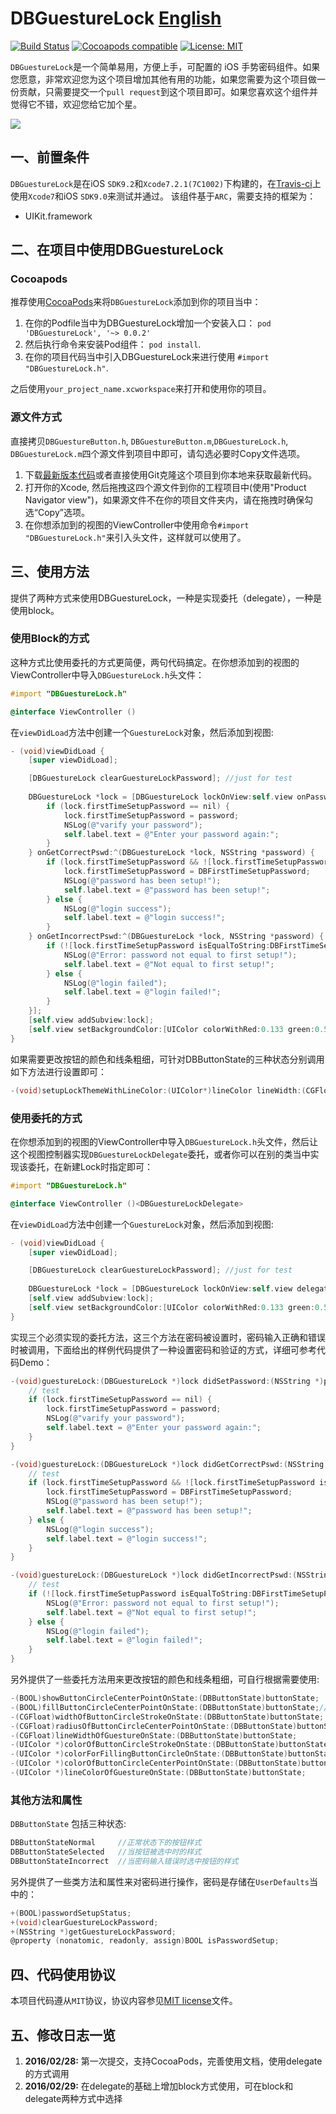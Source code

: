 # DBGuestureLock [English](https://github.com/i36lib/DBGuestureLock/blob/master/README.md)
[![Build Status](https://travis-ci.org/i36lib/DBGuestureLock.svg)](https://travis-ci.org/i36lib/DBGuestureLock)  [![Cocoapods compatible](https://img.shields.io/badge/pod-v0.0.2-blue.svg?style=flat)](https://cocoapods.org/pods/DBGuestureLock)  [![License: MIT](https://img.shields.io/badge/license-MIT-blue.svg?style=flat)](http://opensource.org/licenses/MIT)

`DBGuestureLock`是一个简单易用，方便上手，可配置的 iOS 手势密码组件。如果您愿意，非常欢迎您为这个项目增加其他有用的功能，如果您需要为这个项目做一份贡献，只需要提交一个`pull request`到这个项目即可。如果您喜欢这个组件并觉得它不错，欢迎您给它加个星。

[![](http://i36.me/images/devref/DBGuestureLock_TEST.png)](http://i36.me/images/devref/DBGuestureLock_TEST.png)

## 一、前置条件

`DBGuestureLock`是在iOS `SDK9.2`和`Xcode7.2.1(7C1002)`下构建的，在[Travis-ci](https://travis-ci.org/)上使用`Xcode7`和iOS `SDK9.0`来测试并通过。 该组件基于`ARC`，需要支持的框架为：

* UIKit.framework

## 二、在项目中使用DBGuestureLock

### Cocoapods

推荐使用[CocoaPods](http://cocoapods.org)来将`DBGuestureLock`添加到你的项目当中：

1. 在你的Podfile当中为DBGuestureLock增加一个安装入口： `pod 'DBGuestureLock', '~> 0.0.2'`
2. 然后执行命令来安装Pod组件： `pod install`.
3. 在你的项目代码当中引入DBGuestureLock来进行使用 `#import "DBGuestureLock.h"`.

之后使用`your_project_name.xcworkspace`来打开和使用你的项目。

### 源文件方式

直接拷贝`DBGuestureButton.h`, `DBGuestureButton.m`,`DBGuestureLock.h`, `DBGuestureLock.m`四个源文件到项目中即可，请勾选必要时Copy文件选项。

1. 下载[最新版本代码](https://github.com/i36lib/DBGuestureLock/archive/master.zip)或者直接使用Git克隆这个项目到你本地来获取最新代码。
2. 打开你的Xcode, 然后拖拽这四个源文件到你的工程项目中(使用"Product Navigator view")，如果源文件不在你的项目文件夹内，请在拖拽时确保勾选“Copy”选项。
3. 在你想添加到的视图的ViewController中使用命令`#import "DBGuestureLock.h"`来引入头文件，这样就可以使用了。

## 三、使用方法

提供了两种方式来使用DBGuestureLock，一种是实现委托（delegate），一种是使用block。

### 使用Block的方式

这种方式比使用委托的方式更简便，两句代码搞定。在你想添加到的视图的ViewController中导入`DBGuestureLock.h`头文件：
```objective-c
#import "DBGuestureLock.h"

@interface ViewController ()
```

在`viewDidLoad`方法中创建一个`GuestureLock`对象，然后添加到视图:
```objective-c
- (void)viewDidLoad {
    [super viewDidLoad];

    [DBGuestureLock clearGuestureLockPassword]; //just for test
    
	DBGuestureLock *lock = [DBGuestureLock lockOnView:self.view onPasswordSet:^(DBGuestureLock *lock, NSString *password) {
        if (lock.firstTimeSetupPassword == nil) {
            lock.firstTimeSetupPassword = password;
            NSLog(@"varify your password");
            self.label.text = @"Enter your password again:";
        }
    } onGetCorrectPswd:^(DBGuestureLock *lock, NSString *password) {
        if (lock.firstTimeSetupPassword && ![lock.firstTimeSetupPassword isEqualToString:DBFirstTimeSetupPassword]) {
            lock.firstTimeSetupPassword = DBFirstTimeSetupPassword;
            NSLog(@"password has been setup!");
            self.label.text = @"password has been setup!";
        } else {
            NSLog(@"login success");
            self.label.text = @"login success!";
        }
    } onGetIncorrectPswd:^(DBGuestureLock *lock, NSString *password) {
        if (![lock.firstTimeSetupPassword isEqualToString:DBFirstTimeSetupPassword]) {
            NSLog(@"Error: password not equal to first setup!");
            self.label.text = @"Not equal to first setup!";
        } else {
            NSLog(@"login failed");
            self.label.text = @"login failed!";
        }
    }];
    [self.view addSubview:lock];
    [self.view setBackgroundColor:[UIColor colorWithRed:0.133 green:0.596 blue:0.933 alpha:1.00]];
}
```

如果需要更改按钮的颜色和线条粗细，可针对DBButtonState的三种状态分别调用如下方法进行设置即可：
```objective-c
-(void)setupLockThemeWithLineColor:(UIColor*)lineColor lineWidth:(CGFloat)lineWidth  strokeColor:(UIColor*)strokeColor strokeWidth:(CGFloat)strokeWidth circleRadius:(CGFloat)circleRadius fillColor:(UIColor*)fillColor showCenterPoint:(BOOL)showCenterPoint centerPointColor:(UIColor*)centerPointColor centerPointRadius:(CGFloat)centerPointRadius fillCenterPoint:(BOOL)fillCenterPoint onState:(DBButtonState)buttonState;
```

### 使用委托的方式

在你想添加到的视图的ViewController中导入`DBGuestureLock.h`头文件，然后让这个视图控制器实现`DBGuestureLockDelegate`委托，或者你可以在别的类当中实现该委托，在新建Lock时指定即可：
```objective-c
#import "DBGuestureLock.h"

@interface ViewController ()<DBGuestureLockDelegate>
```

在`viewDidLoad`方法中创建一个`GuestureLock`对象，然后添加到视图:
```objective-c
- (void)viewDidLoad {
    [super viewDidLoad];

    [DBGuestureLock clearGuestureLockPassword]; //just for test
    
    DBGuestureLock *lock = [DBGuestureLock lockOnView:self.view delegate:self];
    [self.view addSubview:lock];
    [self.view setBackgroundColor:[UIColor colorWithRed:0.133 green:0.596 blue:0.933 alpha:1.00]];
}
```

实现三个必须实现的委托方法，这三个方法在密码被设置时，密码输入正确和错误时被调用，下面给出的样例代码提供了一种设置密码和验证的方式，详细可参考代码Demo：
```objective-c
-(void)guestureLock:(DBGuestureLock *)lock didSetPassword:(NSString *)password {
    // test
    if (lock.firstTimeSetupPassword == nil) {
        lock.firstTimeSetupPassword = password;
        NSLog(@"varify your password");
        self.label.text = @"Enter your password again:";
    }
}

-(void)guestureLock:(DBGuestureLock *)lock didGetCorrectPswd:(NSString *)password {
    // test
    if (lock.firstTimeSetupPassword && ![lock.firstTimeSetupPassword isEqualToString:DBFirstTimeSetupPassword]) {
        lock.firstTimeSetupPassword = DBFirstTimeSetupPassword;
        NSLog(@"password has been setup!");
        self.label.text = @"password has been setup!";
    } else {
        NSLog(@"login success");
        self.label.text = @"login success!";
    }
}

-(void)guestureLock:(DBGuestureLock *)lock didGetIncorrectPswd:(NSString *)password {
    // test
    if (![lock.firstTimeSetupPassword isEqualToString:DBFirstTimeSetupPassword]) {
        NSLog(@"Error: password not equal to first setup!");
        self.label.text = @"Not equal to first setup!";
    } else {
        NSLog(@"login failed");
        self.label.text = @"login failed!";
    }
}
```

另外提供了一些委托方法用来更改按钮的颜色和线条粗细，可自行根据需要使用:
```objective-c
-(BOOL)showButtonCircleCenterPointOnState:(DBButtonState)buttonState;
-(BOOL)fillButtonCircleCenterPointOnState:(DBButtonState)buttonState;//NO for stroke, YES for fill
-(CGFloat)widthOfButtonCircleStrokeOnState:(DBButtonState)buttonState;
-(CGFloat)radiusOfButtonCircleCenterPointOnState:(DBButtonState)buttonState;
-(CGFloat)lineWidthOfGuestureOnState:(DBButtonState)buttonState;
-(UIColor *)colorOfButtonCircleStrokeOnState:(DBButtonState)buttonState;
-(UIColor *)colorForFillingButtonCircleOnState:(DBButtonState)buttonState;
-(UIColor *)colorOfButtonCircleCenterPointOnState:(DBButtonState)buttonState;
-(UIColor *)lineColorOfGuestureOnState:(DBButtonState)buttonState;
```

### 其他方法和属性

`DBButtonState` 包括三种状态:
```objective-c
DBButtonStateNormal     //正常状态下的按钮样式
DBButtonStateSelected   //当按钮被选中时的样式
DBButtonStateIncorrect  //当密码输入错误时选中按钮的样式
```

另外提供了一些类方法和属性来对密码进行操作，密码是存储在`UserDefaults`当中的：
```objective-c
+(BOOL)passwordSetupStatus;
+(void)clearGuestureLockPassword;
+(NSString *)getGuestureLockPassword;
@property (nonatomic, readonly, assign)BOOL isPasswordSetup;
```

## 四、代码使用协议

本项目代码遵从`MIT`协议，协议内容参见[MIT license](LICENSE)文件。

## 五、修改日志一览

1. **2016/02/28:** 第一次提交，支持CocoaPods，完善使用文档，使用delegate的方式调用
1. **2016/02/29:** 在delegate的基础上增加block方式使用，可在block和delegate两种方式中选择